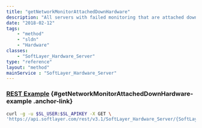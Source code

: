 ```yaml
---
title: "getNetworkMonitorAttachedDownHardware"
description: "All servers with failed monitoring that are attached downstream to a piece of hardware."
date: "2018-02-12"
tags:
    - "method"
    - "sldn"
    - "Hardware"
classes:
    - "SoftLayer_Hardware_Server"
type: "reference"
layout: "method"
mainService : "SoftLayer_Hardware_Server"
---
```


### [REST Example](#getNetworkMonitorAttachedDownHardware-example) <a href="/article/rest/"><i class="fas fa-question"></i></a> {#getNetworkMonitorAttachedDownHardware-example .anchor-link} 
```bash
curl -g -u $SL_USER:$SL_APIKEY -X GET \
'https://api.softlayer.com/rest/v3.1/SoftLayer_Hardware_Server/{SoftLayer_Hardware_ServerID}/getNetworkMonitorAttachedDownHardware'
```
